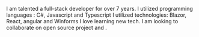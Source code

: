 I am talented a full-stack developer for over 7 years. 
I utilized programming languages : C#, Javascript and Typescript
I utilized technologies: Blazor, React, angular and Winforms
I love learning new tech.
I am looking to collaborate on open source project and .


